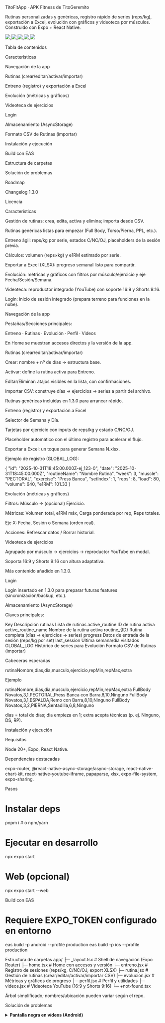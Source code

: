 TitoFitApp · APK Fitness de TitoGeremito

Rutinas personalizadas y genéricas, registro rápido de series (reps/kg), exportación a Excel, evolución con gráficos y videoteca por músculos.
Construido con Expo + React Native.

<p> <a href="https://img.shields.io/badge/version-1.3.0-informational?style=flat-square"> <img src="https://img.shields.io/badge/version-1.3.0-informational?style=flat-square" /> </a> <a href="https://img.shields.io/badge/Expo-Router-000?logo=expo&style=flat-square"> <img src="https://img.shields.io/badge/Expo-Router-000?logo=expo&style=flat-square" /> </a> <a href="https://img.shields.io/badge/Build-EAS-blue?style=flat-square"> <img src="https://img.shields.io/badge/Build-EAS-blue?style=flat-square" /> </a> <a href="https://img.shields.io/badge/Platform-Android-success?style=flat-square"> <img src="https://img.shields.io/badge/Platform-Android-success?style=flat-square" /> </a> <a href="https://img.shields.io/badge/License-MIT-lightgrey?style=flat-square"> <img src="https://img.shields.io/badge/License-MIT-lightgrey?style=flat-square" /> </a> </p>

<!-- Coloca aquí tu banner/screenshot -->

Tabla de contenidos

Características

Navegación de la app

Rutinas (crear/editar/activar/importar)

Entreno (registro) y exportación a Excel

Evolución (métricas y gráficos)

Videoteca de ejercicios

Login

Almacenamiento (AsyncStorage)

Formato CSV de Rutinas (importar)

Instalación y ejecución

Build con EAS

Estructura de carpetas

Solución de problemas

Roadmap

Changelog 1.3.0

Licencia

Características

Gestión de rutinas: crea, edita, activa y elimina; importa desde CSV.

Rutinas genéricas listas para empezar (Full Body, Torso/Pierna, PPL, etc.).

Entreno ágil: reps/kg por serie, estados C/NC/OJ, placeholders de la sesión previa.

Cálculos: volumen (reps×kg) y e1RM estimado por serie.

Exportar a Excel (XLSX): progreso semanal listo para compartir.

Evolución: métricas y gráficos con filtros por músculo/ejercicio y eje Fecha/Sesión/Semana.

Videoteca: reproductor integrado (YouTube) con soporte 16:9 y Shorts 9:16.

Login: inicio de sesión integrado (prepara terreno para funciones en la nube).

Navegación de la app

Pestañas/Secciones principales:

Entreno · Rutinas · Evolución · Perfil · Videos

En Home se muestran accesos directos y la versión de la app.

Rutinas (crear/editar/activar/importar)

Crear: nombre + nº de días → estructura base.

Activar: define la rutina activa para Entreno.

Editar/Eliminar: atajos visibles en la lista, con confirmaciones.

Importar CSV: construye días → ejercicios → series a partir del archivo.

Rutinas genéricas incluidas en 1.3.0 para arrancar rápido.

Entreno (registro) y exportación a Excel

Selector de Semana y Día.

Tarjetas por ejercicio con inputs de reps/kg y estado C/NC/OJ.

Placeholder automático con el último registro para acelerar el flujo.

Exportar a Excel: un toque para generar Semana N.xlsx.

Ejemplo de registro (GLOBAL_LOG):

{
  "id": "2025-10-31T18:45:00.000Z-ej_123-0",
  "date": "2025-10-31T18:45:00.000Z",
  "routineName": "Nombre Rutina",
  "week": 3,
  "muscle": "PECTORAL",
  "exercise": "Press Banca",
  "setIndex": 1,
  "reps": 8,
  "load": 80,
  "volume": 640,
  "e1RM": 101.33
}

Evolución (métricas y gráficos)

Filtros: Músculo → (opcional) Ejercicio.

Métricas: Volumen total, e1RM máx, Carga ponderada por rep, Reps totales.

Eje X: Fecha, Sesión o Semana (orden real).

Acciones: Refrescar datos / Borrar historial.

Videoteca de ejercicios

Agrupado por músculo → ejercicios → reproductor YouTube en modal.

Soporta 16:9 y Shorts 9:16 con altura adaptativa.

Más contenido añadido en 1.3.0.

Login

Login insertado en 1.3.0 para preparar futuras features (sincronización/backup, etc.).

Almacenamiento (AsyncStorage)

Claves principales:

Key	Descripción
rutinas	Lista de rutinas
active_routine	ID de rutina activa
active_routine_name	Nombre de la rutina activa
routine_{ID}	Rutina completa (días → ejercicios → series)
progress	Datos de entrada de la sesión (reps/kg por set)
last_session	Última semana/día visitados
GLOBAL_LOG	Histórico de series para Evolución
Formato CSV de Rutinas (importar)

Cabeceras esperadas

rutinaNombre,dias,dia,musculo,ejercicio,repMin,repMax,extra


Ejemplo

rutinaNombre,dias,dia,musculo,ejercicio,repMin,repMax,extra
FullBody Novatos,3,1,PECTORAL,Press Banca con Barra,8,10,Ninguno
FullBody Novatos,3,1,ESPALDA,Remo con Barra,8,10,Ninguno
FullBody Novatos,3,2,PIERNA,Sentadilla,6,8,Ninguno


dias = total de días; dia empieza en 1; extra acepta técnicas (p. ej. Ninguno, DS, RP).

Instalación y ejecución

Requisitos

Node 20+, Expo, React Native.

Dependencias destacadas

expo-router, @react-native-async-storage/async-storage, react-native-chart-kit,
react-native-youtube-iframe, papaparse, xlsx, expo-file-system, expo-sharing.

Pasos

# Instalar deps
pnpm i     # o npm/yarn

# Ejecutar en desarrollo
npx expo start

# Web (opcional)
npx expo start --web

Build con EAS
# Requiere EXPO_TOKEN configurado en entorno
eas build -p android --profile production
eas build -p ios --profile production

Estructura de carpetas
app/
├─ _layout.tsx          # Shell de navegación (Expo Router)
├─ home.tsx             # Home con accesos y versión
├─ entreno.jsx          # Registro de sesiones (reps/kg, C/NC/OJ, export XLSX)
├─ rutina.jsx           # Gestión de rutinas (crear/editar/activar/importar CSV)
├─ evolucion.jsx        # Métricas y gráficos de progreso
├─ perfil.jsx           # Perfil y utilidades
├─ videos.jsx           # Videoteca YouTube (16:9 y Shorts 9:16)
└─ +not-found.tsx


Árbol simplificado; nombres/ubicación pueden variar según el repo.

Solución de problemas
<details> <summary><strong>Pantalla negra en vídeos (Android)</strong></summary>

Asegúrate de tener react-native-webview instalado (Expo instala el módulo nativo).

Si usas enlaces de YouTube, pasa solo el VIDEO_ID en el player nativo.

En Web se usa <iframe> como fallback.

</details> <details> <summary><strong>Excel no se comparte/guarda</strong></summary>

Revisa permisos de escritura/compartir.

En Android 13+, usa el diálogo de Compartir del sistema.

</details> <details> <summary><strong>El emulador no refresca cambios</strong></summary>

Comprueba que estás en modo development (no preview).

Recarga (r) o abre el dev menu (m) según emulador.

Si usas EAS build internal, no hay hot reload (es una build).

</details>
Roadmap

 Exportar rutinas a CSV/JSON desde “Rutinas”.

 Editor avanzado de ejercicios y plantillas.

 Más métricas (RPE, tonelaje/sesión), comparativas y vistas acumuladas.

 Videoteca con búsqueda, favoritos y filtros por variante.

Changelog 1.3.0

31/10/2025

✨ Mejoras visuales en pantallas y cabeceras.

🧩 Rutinas genéricas añadidas (paquetes base).

🎬 Videos con más contenido y soporte 16:9/9:16 en modal.

🔐 Login insertado.

Licencia

MIT — © TitoGeremito.
